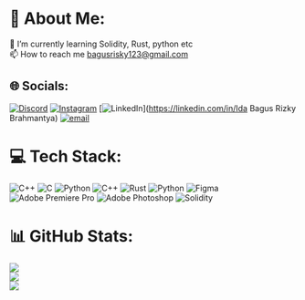 # 💫 About Me:
🌱 I’m currently learning Solidity, Rust, python etc<br>📫 How to reach me bagusrisky123@gmail.com<br>


## 🌐 Socials:
[![Discord](https://img.shields.io/badge/Discord-%237289DA.svg?logo=discord&logoColor=white)](https://discord.gg/akukangr) [![Instagram](https://img.shields.io/badge/Instagram-%23E4405F.svg?logo=Instagram&logoColor=white)](https://instagram.com/gusderisky) [![LinkedIn](https://img.shields.io/badge/LinkedIn-%230077B5.svg?logo=linkedin&logoColor=white)](https://linkedin.com/in/Ida Bagus Rizky Brahmantya) [![email](https://img.shields.io/badge/Email-D14836?logo=gmail&logoColor=white)](mailto:bagusrisky123@gmail.com) 

# 💻 Tech Stack:
![C++](https://img.shields.io/badge/c++-%2300599C.svg?style=for-the-badge&logo=c%2B%2B&logoColor=white) ![C](https://img.shields.io/badge/c-%2300599C.svg?style=for-the-badge&logo=c&logoColor=white) ![Python](https://img.shields.io/badge/python-3670A0?style=for-the-badge&logo=python&logoColor=ffdd54) ![C++](https://img.shields.io/badge/c++-%2300599C.svg?style=for-the-badge&logo=c%2B%2B&logoColor=white) ![Rust](https://img.shields.io/badge/rust-%23000000.svg?style=for-the-badge&logo=rust&logoColor=white) ![Python](https://img.shields.io/badge/python-3670A0?style=for-the-badge&logo=python&logoColor=ffdd54) ![Figma](https://img.shields.io/badge/figma-%23F24E1E.svg?style=for-the-badge&logo=figma&logoColor=white) ![Adobe Premiere Pro](https://img.shields.io/badge/Adobe%20Premiere%20Pro-9999FF.svg?style=for-the-badge&logo=Adobe%20Premiere%20Pro&logoColor=white) ![Adobe Photoshop](https://img.shields.io/badge/adobe%20photoshop-%2331A8FF.svg?style=for-the-badge&logo=adobe%20photoshop&logoColor=white) ![Solidity](https://img.shields.io/badge/Solidity-%23363636.svg?style=for-the-badge&logo=solidity&logoColor=white)
# 📊 GitHub Stats:
![](https://github-readme-stats.vercel.app/api?username=GuzdeRizky&theme=dark&hide_border=false&include_all_commits=false&count_private=false)<br/>
![](https://nirzak-streak-stats.vercel.app/?user=GuzdeRizky&theme=dark&hide_border=false)<br/>
![](https://github-readme-stats.vercel.app/api/top-langs/?username=GuzdeRizky&theme=dark&hide_border=false&include_all_commits=false&count_private=false&layout=compact)

<!-- Proudly created with GPRM ( https://gprm.itsvg.in ) -->

